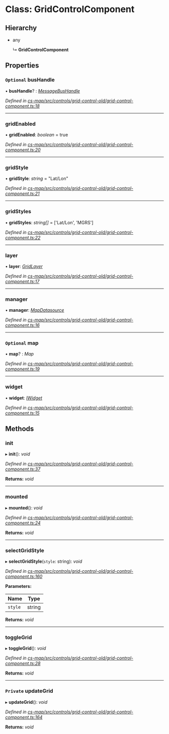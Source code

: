 # Class: GridControlComponent

## Hierarchy

* any

  ↳ **GridControlComponent**

## Properties

### `Optional` busHandle

• **busHandle**? : *[MessageBusHandle](_cs_core_src_utils_message_bus_message_bus_handle_.messagebushandle.md)*

*Defined in [cs-map/src/controls/grid-control-old/grid-control-component.ts:18](https://github.com/RichardHovenkamp/csnext/blob/40018c3a/packages/cs-map/src/controls/grid-control-old/grid-control-component.ts#L18)*

___

###  gridEnabled

• **gridEnabled**: *boolean* = true

*Defined in [cs-map/src/controls/grid-control-old/grid-control-component.ts:20](https://github.com/RichardHovenkamp/csnext/blob/40018c3a/packages/cs-map/src/controls/grid-control-old/grid-control-component.ts#L20)*

___

###  gridStyle

• **gridStyle**: *string* = "Lat/Lon"

*Defined in [cs-map/src/controls/grid-control-old/grid-control-component.ts:21](https://github.com/RichardHovenkamp/csnext/blob/40018c3a/packages/cs-map/src/controls/grid-control-old/grid-control-component.ts#L21)*

___

###  gridStyles

• **gridStyles**: *string[]* =  ['Lat/Lon', 'MGRS']

*Defined in [cs-map/src/controls/grid-control-old/grid-control-component.ts:22](https://github.com/RichardHovenkamp/csnext/blob/40018c3a/packages/cs-map/src/controls/grid-control-old/grid-control-component.ts#L22)*

___

###  layer

• **layer**: *[GridLayer](_cs_map_src_layers_grid_layer_.gridlayer.md)*

*Defined in [cs-map/src/controls/grid-control-old/grid-control-component.ts:17](https://github.com/RichardHovenkamp/csnext/blob/40018c3a/packages/cs-map/src/controls/grid-control-old/grid-control-component.ts#L17)*

___

###  manager

• **manager**: *[MapDatasource](_cs_map_src_datasources_map_datasource_.mapdatasource.md)*

*Defined in [cs-map/src/controls/grid-control-old/grid-control-component.ts:16](https://github.com/RichardHovenkamp/csnext/blob/40018c3a/packages/cs-map/src/controls/grid-control-old/grid-control-component.ts#L16)*

___

### `Optional` map

• **map**? : *Map*

*Defined in [cs-map/src/controls/grid-control-old/grid-control-component.ts:19](https://github.com/RichardHovenkamp/csnext/blob/40018c3a/packages/cs-map/src/controls/grid-control-old/grid-control-component.ts#L19)*

___

###  widget

• **widget**: *[IWidget](../interfaces/_cs_core_src_widget_widget_.iwidget.md)*

*Defined in [cs-map/src/controls/grid-control-old/grid-control-component.ts:15](https://github.com/RichardHovenkamp/csnext/blob/40018c3a/packages/cs-map/src/controls/grid-control-old/grid-control-component.ts#L15)*

## Methods

###  init

▸ **init**(): *void*

*Defined in [cs-map/src/controls/grid-control-old/grid-control-component.ts:37](https://github.com/RichardHovenkamp/csnext/blob/40018c3a/packages/cs-map/src/controls/grid-control-old/grid-control-component.ts#L37)*

**Returns:** *void*

___

###  mounted

▸ **mounted**(): *void*

*Defined in [cs-map/src/controls/grid-control-old/grid-control-component.ts:24](https://github.com/RichardHovenkamp/csnext/blob/40018c3a/packages/cs-map/src/controls/grid-control-old/grid-control-component.ts#L24)*

**Returns:** *void*

___

###  selectGridStyle

▸ **selectGridStyle**(`style`: string): *void*

*Defined in [cs-map/src/controls/grid-control-old/grid-control-component.ts:160](https://github.com/RichardHovenkamp/csnext/blob/40018c3a/packages/cs-map/src/controls/grid-control-old/grid-control-component.ts#L160)*

**Parameters:**

Name | Type |
------ | ------ |
`style` | string |

**Returns:** *void*

___

###  toggleGrid

▸ **toggleGrid**(): *void*

*Defined in [cs-map/src/controls/grid-control-old/grid-control-component.ts:28](https://github.com/RichardHovenkamp/csnext/blob/40018c3a/packages/cs-map/src/controls/grid-control-old/grid-control-component.ts#L28)*

**Returns:** *void*

___

### `Private` updateGrid

▸ **updateGrid**(): *void*

*Defined in [cs-map/src/controls/grid-control-old/grid-control-component.ts:164](https://github.com/RichardHovenkamp/csnext/blob/40018c3a/packages/cs-map/src/controls/grid-control-old/grid-control-component.ts#L164)*

**Returns:** *void*
